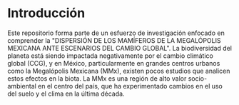 # Introducción
Este repositorio forma parte de un esfuerzo de investigación enfocado en comprender la "DISPERSIÓN DE LOS MAMÍFEROS DE LA MEGALÓPOLIS MEXICANA ANTE ESCENARIOS DEL CAMBIO GLOBAL". La biodiversidad del planeta está siendo impactada negativamente por el cambio climático global (CCG), y en México, particularmente en grandes centros urbanos como la Megalópolis Mexicana (MMx), existen pocos estudios que analicen estos efectos en la biota. La MMx es una región de alto valor socio-ambiental en el centro del país, que ha experimentado cambios en el uso del suelo y el clima en la última década.


